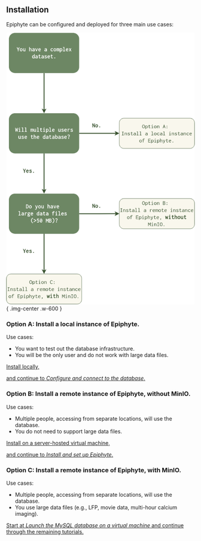 ## Installation

Epiphyte can be configured and deployed for three main use cases: 

![Installation flowchart](reference/installation_flowchart.png){ .img-center .w-600 }

### Option A: Install a local instance of Epiphyte. 

Use cases: 

* You want to test out the database infrastructure.
* You will be the only user and do not work with large data files. 

[Install locally,](tutorials/Launch%20the%20MySQL%20database%20locally.md)

[and continue to *Configure and connect to the database*.](tutorials/4.%20Configure%20and%20connect%20to%20the%20database.md)

### Option B: Install a remote instance of Epiphyte, without MinIO.

Use cases:

* Multiple people, accessing from separate locations, will use the database. 
* You do not need to support large data files. 

[Install on a server-hosted virtual machine,](tutorials/1.%20Launch%20the%20MySQL%20database%20on%20a%20virtual%20machine.md)

[and continue to *Install and set up Epiphyte*.](tutorials/3.%20Install%20Epiphyte.md)

### Option C: Install a remote instance of Epiphyte, with MinIO.

Use cases:

* Multiple people, accessing from separate locations, will use the database. 
* You use large data files (e.g., LFP, movie data, multi-hour calcium imaging).

[Start at *Launch the MySQL database on a virtual machine* and continue through the remaining tutorials.](tutorials/1.%20Launch%20the%20MySQL%20database%20on%20a%20virtual%20machine.md)
